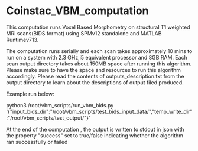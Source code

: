 # Coinstac_VBM_computation
This computation runs Voxel Based Morphometry on structural T1 weighted MRI scans(BIDS format) using SPMv12 standalone and MATLAB Runtimev713. 

The computation runs serially and each scan takes approximately 10 mins to run on a system with 2.3 GHz,i5 equivalent processor and 8GB RAM. Each scan output directory takes about 150MB space after running this algorithm. Please make sure to have the space and resources to run this algorithm accordingly. Please read the contents of outputs_description.txt from the output directory to learn about the descriptions of output filed produced.

Example run below:

python3 /root/vbm_scripts/run_vbm_bids.py '{"input_bids_dir":"/root/vbm_scripts/test_bids_input_data/","temp_write_dir":"/root/vbm_scripts/test_output/"}'

At the end of the computation , the output is written to stdout in json with the property "success" set to true/false indicating whether the algorithm ran successfully or failed
